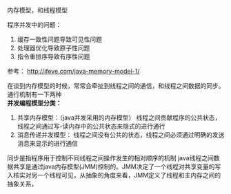 内存模型，和线程模型

程序并发中的问题：
1. 缓存一致性问题导致可见性问题
2. 处理器优化导致原子性问题
3. 指令重排序导致有序性问题

参考： http://ifeve.com/java-memory-model-1/    

在谈到内存模型的时候，常常会牵扯到线程之间的通信，和线程之间数据的同步。 通行机制有一下两种     
**并发编程模型分类：**
1. 共享内存模型：（java并发采用的内存模型）
    线程之间贡献程序的公共状态，线程之间通过写-读内存中的公共状态来隐式的进行通行
2. 消息传递并发模型：
    线程之间没有公共的状态，线程之间必须通过明确的发送消息来显示的进行通信

同步是指程序用于控制不同线程之间操作发生的相对顺序的机制
java线程之间数据共享是通过java内存模型(JMM)控制的。JMM决定了一个线程对共享变量的写入核实对另一个线程可见，从抽象的角度来看，JMM定义了线程和主内存之间的抽象关系，